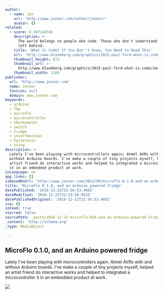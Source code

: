 ```yaml
---
author:
  - name: Jon
    url: 'http://www.jonnor.com/author/jonnor/'
    avatar: {}
related:
  - score: 0.597240746
    description: >-
      The world belongs to people who code. Those who don't understand will be
      left behind.
    title: 'What Is Code? If You Don''t Know, You Need to Read This'
    url: 'http://www.bloomberg.com/graphics/2015-paul-ford-what-is-code/'
    thumbnail_height: 872
    thumbnail_url: >-
      http://www.bloomberg.com/graphics/2015-paul-ford-what-is-code/images/promo.jpg
    thumbnail_width: 1160
publisher:
  url: 'http://www.jonnor.com'
  name: Jonnor
  favicon: null
  domain: www.jonnor.com
keywords:
  - arduino
  - fbp
  - microflo
  - microcontroller
  - thermometer
  - switch
  - fridge
  - invertboolean
  - hysteresis
  - using
description: >-
  Lately I've been playing with microcontrollers again; Atmel AVRs with and
  without Arduino boards. I've make a couple of tiny projects myself, helped an
  artist friend do interactive works and helped to integrated a microcontroller
  it in an embedded product at work.
inLanguage: en
app_links: []
isBasedOnUrl: 'http://www.jonnor.com/2013/09/microflo-0-1-0-and-an-arduino-powered-fridge/'
title: 'MicroFlo 0.1.0, and an Arduino powered fridge'
datePublished: '2016-12-22T22:56:53.460Z'
dateModified: '2016-12-22T22:53:58.662Z'
datePublishedOriginal: '2016-12-22T22:56:53.460Z'
via: {}
inFeed: true
starred: false
sourcePath: _posts/2016-12-22-microflo-010-and-an-arduino-powered-fridge.md
_context: 'http://schema.org'
_type: MediaObject

---
```

<article style=""><h1>MicroFlo 0.1.0, and an Arduino powered fridge</h1><p>Lately I've been playing with microcontrollers again; Atmel AVRs with and without Arduino boards. I've make a couple of tiny projects myself, helped an artist friend do interactive works and helped to integrated a microcontroller it in an embedded product at work.</p><img src="http://www.jonnor.com/wp/files/fridge-principle-1024x591.jpg" /></article>